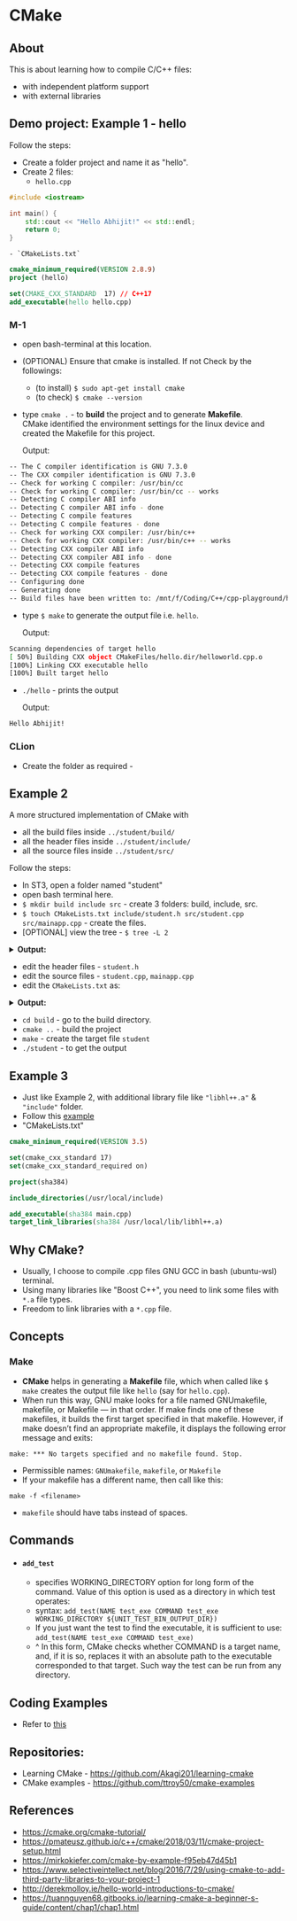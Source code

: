 # CMake
## About
This is about learning how to compile C/C++ files:
* with independent platform support
* with external libraries

## Demo project: Example 1 - hello
Follow the steps:

* Create a folder project and name it as "hello".
* Create 2 files: 
	- `hello.cpp`
```cpp
#include <iostream>

int main() {
	std::cout << "Hello Abhijit!" << std::endl;
	return 0;
}
```
	- `CMakeLists.txt`
```cmake
cmake_minimum_required(VERSION 2.8.9)
project (hello)

set(CMAKE_CXX_STANDARD  17)	// C++17
add_executable(hello hello.cpp)
```

### M-1
* open bash-terminal at this location. 
* (OPTIONAL) Ensure that cmake is installed. If not Check by the followings: 
	- (to install) `$ sudo apt-get install cmake` 
	-	(to check) `$ cmake --version` 
	
* type `cmake .` - to **build** the project and to generate **Makefile**. <br/>
	CMake identified the environment settings for the linux device and created the Makefile for this project.
	
	Output:
```bash
-- The C compiler identification is GNU 7.3.0
-- The CXX compiler identification is GNU 7.3.0
-- Check for working C compiler: /usr/bin/cc
-- Check for working C compiler: /usr/bin/cc -- works
-- Detecting C compiler ABI info
-- Detecting C compiler ABI info - done
-- Detecting C compile features
-- Detecting C compile features - done
-- Check for working CXX compiler: /usr/bin/c++
-- Check for working CXX compiler: /usr/bin/c++ -- works
-- Detecting CXX compiler ABI info
-- Detecting CXX compiler ABI info - done
-- Detecting CXX compile features
-- Detecting CXX compile features - done
-- Configuring done
-- Generating done
-- Build files have been written to: /mnt/f/Coding/C++/cpp-playground/hello
```
* type `$ make` to generate the output file i.e. `hello`.
	
	Output:
```bash
Scanning dependencies of target hello
[ 50%] Building CXX object CMakeFiles/hello.dir/helloworld.cpp.o
[100%] Linking CXX executable hello
[100%] Built target hello
```

* `./hello` - prints the output
	
	Output:
```bash
Hello Abhijit!
```

### CLion
* Create the folder as required - 

## Example 2
A more structured implementation of CMake with 
* all the build files inside `../student/build/`
* all the header files inside `../student/include/`
* all the source files inside `../student/src/`

Follow the steps:
* In ST3, open a folder named "student"
* open bash terminal here.
* `$ mkdir build include src` - create 3 folders: build, include, src.
* `$ touch CMakeLists.txt include/student.h src/student.cpp src/mainapp.cpp` - create the files.
* [OPTIONAL] view the tree - `$ tree -L 2`
<details>
	<summary><b>Output:</b></summary>
<p>

```bash
.
├── CMakeLists.txt
├── build
├── include
│   └── student.h
└── src
		├── mainapp.cpp
		└── student.cpp

3 directories, 4 files
```
</p>
</details>

* edit the header files - `student.h`
* edit the source files - `student.cpp`, `mainapp.cpp`
* edit the `CMakeLists.txt` as:
<details>
	<summary><b>Output:</b></summary>
<p>

```txt
cmake_minimum_required(VERSION 2.8.9)
project(directory_test)

#Bring the headers, such as Student.h into the project
include_directories(include)

#Can manually add <table></table>he sources using the set command as follows:
#set(SOURCES src/mainapp.cpp src/Student.cpp)

#However, the file(GLOB...) allows for wildcard additions:
file(GLOB SOURCES "src/*.cpp")

add_executable(testStudent ${SOURCES})
```
</p>
</details>

* `cd build` - go to the build directory.
* `cmake ..` - build the project
* `make` - create the target file `student`
* `./student` - to get the output


## Example 3
* Just like Example 2, with additional library file like `"libhl++.a"` & `"include"` folder.
* Follow this [example](https://github.com/abhi3700/cpp-playground/tree/master/libs/cryptography/sha384)
* "CMakeLists.txt"
```cmake
cmake_minimum_required(VERSION 3.5)

set(cmake_cxx_standard 17)
set(cmake_cxx_standard_required on)

project(sha384)

include_directories(/usr/local/include)

add_executable(sha384 main.cpp)
target_link_libraries(sha384 /usr/local/lib/libhl++.a)
```



## Why CMake?
* Usually, I choose to compile .cpp files GNU GCC in bash (ubuntu-wsl) terminal.  
* Using many libraries like "Boost C++", you need to link some files with `*.a` file types.
* Freedom to link libraries with a `*.cpp` file.

## Concepts
### __Make__
* __CMake__ helps in generating a __Makefile__ file, which when called like `$ make` creates the output file like `hello` (say for `hello.cpp`).
* When run this way, GNU make looks for a file named GNUmakefile, makefile, or Makefile — in that order. If make finds one of these makefiles, it builds the first target specified in that makefile. However, if make doesn’t find an appropriate makefile, it displays the following error message and exits:
```console
make: *** No targets specified and no makefile found. Stop.
```
* Permissible names: `GNUmakefile`, `makefile`, or `Makefile`
* If your makefile has a different name, then call like this:
```console
make -f <filename>
```
* `makefile` should have tabs instead of spaces.

## Commands
* #### `add_test`
	- specifies WORKING_DIRECTORY option for long form of the command. Value of this option is used as a directory in which test operates:
	- syntax: `add_test(NAME test_exe COMMAND test_exe WORKING_DIRECTORY ${UNIT_TEST_BIN_OUTPUT_DIR})`
	- If you just want the test to find the executable, it is sufficient to use: `add_test(NAME test_exe COMMAND test_exe)`
	- ^ In this form, CMake checks whether COMMAND is a target name, and, if it is so, replaces it with an absolute path to the executable corresponded to that target. Such way the test can be run from any directory.

## Coding Examples
* Refer to [this](https://github.com/abhi3700/cpp-playground/tree/master/libs/cmake)

## Repositories:
* Learning CMake - https://github.com/Akagi201/learning-cmake
* CMake examples - https://github.com/ttroy50/cmake-examples

## References
* https://cmake.org/cmake-tutorial/
* https://pmateusz.github.io/c++/cmake/2018/03/11/cmake-project-setup.html
* https://mirkokiefer.com/cmake-by-example-f95eb47d45b1
* https://www.selectiveintellect.net/blog/2016/7/29/using-cmake-to-add-third-party-libraries-to-your-project-1
* http://derekmolloy.ie/hello-world-introductions-to-cmake/
* https://tuannguyen68.gitbooks.io/learning-cmake-a-beginner-s-guide/content/chap1/chap1.html